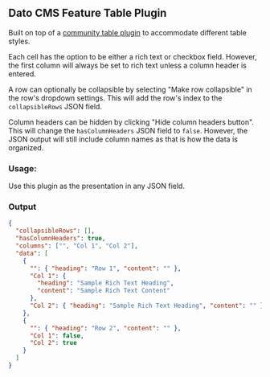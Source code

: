 ## Dato CMS Feature Table Plugin

Built on top of a [community table plugin](https://www.datocms.com/marketplace/plugins/i/datocms-plugin-table-editor?s=table) to accommodate different table styles.

Each cell has the option to be either a rich text or checkbox field. However, the first column will always be set to rich text unless a column header is entered.

A row can optionally be collapsible by selecting "Make row collapsible" in the row's dropdown settings. This will add the row's index to the `collapsibleRows` JSON field.

Column headers can be hidden by clicking "Hide column headers button". This will change the `hasColumnHeaders` JSON field to `false`. However, the JSON output will still include column names as that is how the data is organized.

### Usage:

Use this plugin as the presentation in any JSON field.

### Output

```json
{
  "collapsibleRows": [],
  "hasColumnHeaders": true,
  "columns": ["", "Col 1", "Col 2"],
  "data": [
    {
      "": { "heading": "Row 1", "content": "" },
      "Col 1": {
        "heading": "Sample Rich Text Heading",
        "content": "Sample Rich Text Content"
      },
      "Col 2": { "heading": "Sample Rich Text Heading", "content": "" }
    },
    {
      "": { "heading": "Row 2", "content": "" },
      "Col 1": false,
      "Col 2": true
    }
  ]
}
```
